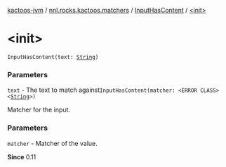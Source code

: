 [kactoos-jvm](../../index.md) / [nnl.rocks.kactoos.matchers](../index.md) / [InputHasContent](index.md) / [&lt;init&gt;](./-init-.md)

# &lt;init&gt;

`InputHasContent(text: `[`String`](https://kotlinlang.org/api/latest/jvm/stdlib/kotlin/-string/index.html)`)`

### Parameters

`text` - The text to match against`InputHasContent(matcher: <ERROR CLASS><`[`String`](https://kotlinlang.org/api/latest/jvm/stdlib/kotlin/-string/index.html)`>)`

Matcher for the input.

### Parameters

`matcher` - Matcher of the value.

**Since**
0.11

